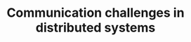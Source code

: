 ---
layout: post
title: "Communication challenges in distributed systems"
jargon_heavy: true
stock: night-traffic
tags: 
  - "communication"
  - "network"
  - "distributed-systems"
  - "microservices"
---